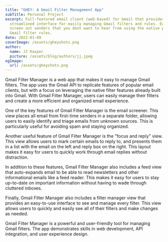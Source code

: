 ```yaml
---
title: "GHEY: A Gmail Filter Management App"
subTitle: Personal Project
excerpt: Full-featured email client (web-based) for Gmail that provides
  streamlined interface for easily managing Gmail filters and rules. Easily
  screen out senders that you dont want to hear from using the native power of
  Gmail filter rules.
date: 2022-01-09
coverImage: /assets/gheyshots.png
author:
  name: JJ Kasper
  picture: /assets/blog/authors/jj.jpeg
ogImage:
  url: /assets/gheyshots.png
---
```

Gmail Filter Manager is a web app that makes it easy to manage Gmail filters. The app uses the Gmail API to replicate features of popular email clients, but with a focus on leveraging the native filter features already built into Gmail. With Gmail Filter Manager, users can easily manage their filters and create a more efficient and organized email experience.

One of the key features of Gmail Filter Manager is the email screener. This view places all email from first-time senders in a separate folder, allowing users to easily identify and triage emails from unknown sources. This is particularly useful for avoiding spam and staying organized.

Another useful feature of Gmail Filter Manager is the "focus and reply" view. This view allows users to mark certain emails to reply to, and presents them in a list with the email on the left and reply box on the right. This layout makes it easy for users to quickly work through email replies without distraction.

In addition to these features, Gmail Filter Manager also includes a feed view that auto-expands email to be able to read newsletters and other informational emails like a feed reader. This makes it easy for users to stay up-to-date on important information without having to wade through cluttered inboxes.

Finally, Gmail Filter Manager also includes a filter manager view that provides an easy-to-use interface to see and manage every filter. This view allows users to quickly and easily see all of their filters and make changes as needed.

Gmail Filter Manager is a powerful and user-friendly tool for managing Gmail filters. The app demonstrates skills in web development, API integration, and user experience design.